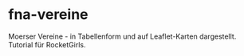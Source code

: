 # fna-vereine
Moerser Vereine - in Tabellenform und auf Leaflet-Karten dargestellt. 
Tutorial für RocketGirls.
